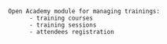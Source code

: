       Open Academy module for managing trainings:
            - training courses
            - training sessions
            - attendees registration
